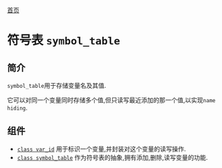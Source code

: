 
[首页](index.md.html)
# 符号表 `symbol_table`
## 简介
`symbol_table`用于存储变量名及其值.

它可以对同一个变量同时存储多个值,但只读写最近添加的那一个值,以实现`name hiding`.

## 组件
* [`class var_id`](class_var_id.md.html) 用于标识一个变量,并封装对这个变量的读写操作.
* [`class symbol_table`](class_symbol_table.md.html) 作为符号表的抽象,拥有添加,删除,读写变量的功能.
